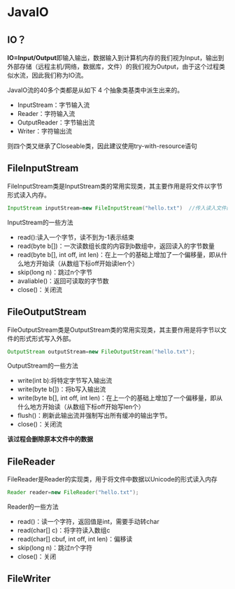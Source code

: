 # JavaIO

## IO？

**IO=Input/Output**即输入输出，数据输入到计算机内存的我们视为Input，输出到外部存储（远程主机/网络，数据库，文件）的我们视为Output，由于这个过程类似水流，因此我们称为IO流。

JavaIO流的40多个类都是从如下 4 个抽象类基类中派生出来的。

* InputStream：字节输入流
* Reader：字符输入流
* OutputReader：字节输出流
* Writer：字符输出流

则四个类又继承了Closeable类，因此建议使用try-with-resource语句

## FileInputStream

FileInputStream类是InputStream类的常用实现类，其主要作用是将文件以字节形式读入内存。

```java
InputStream inputStream=new FileInputStream("hello.txt")  //传入读入文件的路径，相对路径是基于最外层项目文件
```

InputStream的一些方法

* read():读入一个字节，读不到为-1表示结束
* read(byte b[])：一次读数组长度的内容到b数组中，返回读入的字节数量
* read(byte b[], int off, int len)：在上一个的基础上增加了一个偏移量，即从什么地方开始读（从数组下标off开始读len个）
* skip(long n)：跳过n个字节
* avaliable()：返回可读取的字节数
* close()：关闭流

## FileOutputStream

FileOutputStream类是OutputStream类的常用实现类，其主要作用是将字节以文件的形式形式写入外部。

```java
OutputStream outputStream=new FileOutputStream("hello.txt");
```

OutputStream的一些方法

* write(int b):将特定字节写入输出流
* write(byte b[])：将b写入输出流
* write(byte b[], int off, int len)：在上一个的基础上增加了一个偏移量，即从什么地方开始读（从数组下标off开始写len个）
* flush()：刷新此输出流并强制写出所有缓冲的输出字节。
* close()：关闭流

**该过程会删除原本文件中的数据**

## FileReader

FileReader是Reader的实现类，用于将文件中数据以Unicode的形式读入内存

```java
Reader reader=new FileReader("hello.txt");
```

Reader的一些方法

* read()：读一个字符，返回值是int，需要手动转char
* read(char[] c)：将字符读入数组c
* read(char[] cbuf, int off, int len)：偏移读
* skip(long n)：跳过n个字符
* close()：关闭

## FileWriter





